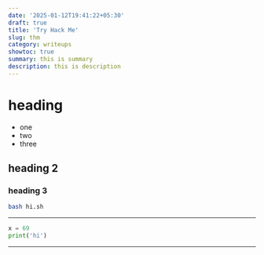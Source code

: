```yaml
---
date: '2025-01-12T19:41:22+05:30'
draft: true
title: 'Try Hack Me'
slug: thm
category: writeups
showtoc: true
summary: this is summary
description: this is description
---
```


# heading
* one
* two
* three

## heading 2

### heading 3

```sh
bash hi.sh
```
---

```py
x = 69
print('hi')
```

---


